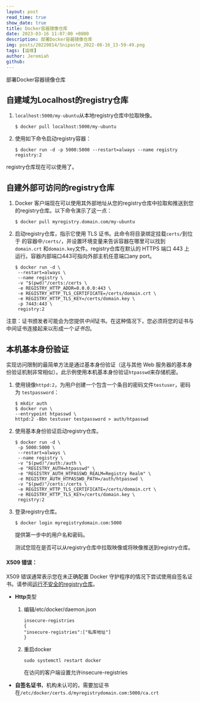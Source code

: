 ```yaml
---
layout: post
read_time: true
show_date: true
title: Docker容器镜像仓库
date: 2023-03-16 11:07:00 +0800
description: 部署Docker容器镜像仓库
img: posts/20220814/Snipaste_2022-08-16_13-59-49.png
tags: [运维]
author: Jeremiah
github: 
---
```


部署Docker容器镜像仓库

## 自建域为Localhost的registry仓库

1. `localhost:5000/my-ubuntu`从本地registry仓库中拉取映像。
   
   ```
   $ docker pull localhost:5000/my-ubuntu
   ```

2. 使用如下命令启动registry容器：
   
   ```
   $ docker run -d -p 5000:5000 --restart=always --name registry registry:2
   ```

registry仓库现在可以使用了。

## 自建外部可访问的registry仓库

1. Docker 客户端现在可以使用其外部地址从您的registry仓库中拉取和推送到您的registry仓库。以下命令演示了这一点：
   
   ```
   $ docker pull myregistry.domain.com/my-ubuntu
   ```

2. 启动registry仓库，指示它使用 TLS 证书。此命令将目录绑定挂载`certs/`到位于 的容器中`/certs/`，并设置环境变量来告诉容器在哪里可以找到`domain.crt` 和`domain.key`文件。registry仓库在默认的 HTTPS 端口 443 上运行。容器内部端口443可指向外部主机任意端口any port。
   
   ```
   $ docker run -d \
    --restart=always \
    --name registry \
    -v "$(pwd)"/certs:/certs \
    -e REGISTRY_HTTP_ADDR=0.0.0.0:443 \
    -e REGISTRY_HTTP_TLS_CERTIFICATE=/certs/domain.crt \
    -e REGISTRY_HTTP_TLS_KEY=/certs/domain.key \
    -p 7443:443 \
    registry:2
   ```

注意：证书颁发者可能会为您提供*中间*证书。在这种情况下，您必须将您的证书与中间证书连接起来以形成一个*证书包*。

## 本机基本身份验证

实现访问限制的最简单方法是通过基本身份验证（这与其他 Web 服务器的基本身份验证机制非常相似）。此示例使用本机基本身份验证`htpasswd`来存储机密。

1. 使用镜像`httpd:2`，为用户创建一个包含一个条目的密码文件`testuser`，密码为 `testpassword`：
   
   ```
   $ mkdir auth
   $ docker run \
   --entrypoint htpasswd \
   httpd:2 -Bbn testuser testpassword > auth/htpasswd
   ```

2. 使用基本身份验证启动registry仓库。
   
   ```
   $ docker run -d \
    -p 5000:5000 \
    --restart=always \
    --name registry \
    -v "$(pwd)"/auth:/auth \
    -e "REGISTRY_AUTH=htpasswd" \
    -e "REGISTRY_AUTH_HTPASSWD_REALM=Registry Realm" \
    -e REGISTRY_AUTH_HTPASSWD_PATH=/auth/htpasswd \
    -v "$(pwd)"/certs:/certs \
    -e REGISTRY_HTTP_TLS_CERTIFICATE=/certs/domain.crt \
    -e REGISTRY_HTTP_TLS_KEY=/certs/domain.key \
    registry:2
   ```

3. 登录registry仓库。
   
   ```
   $ docker login myregistrydomain.com:5000
   ```
   
   提供第一步中的用户名和密码。
   
   测试您现在是否可以从registry仓库中拉取映像或将映像推送到registry仓库。

#### X509 错误：

X509 错误通常表示您在未正确配置 Docker 守护程序的情况下尝试使用自签名证书。请参阅[运行不安全的registry仓库](https://docs.docker.com/registry/insecure/)。

+ **Http**类型 
  
  1. 编辑/etc/docker/daemon.json 
     
     ```
     insecure-registries
     { 
     "insecure-registries":["私库地址"]
     }
     ```
  
  2. 重启docker
     
     ```
     sudo systemctl restart docker
     ```
     
     在访问的客户端设置允许insecure-registries

+ **自签名证书**，机构未认可的，需要加证书在`/etc/docker/certs.d/myregistrydomain.com:5000/ca.crt `
